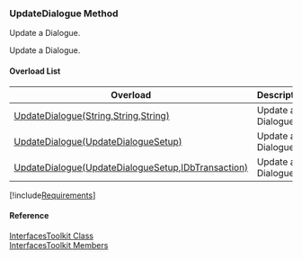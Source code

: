 ﻿### UpdateDialogue Method

Update a Dialogue.

Update a Dialogue.

#### Overload List

| Overload | Description |
| --- | --- |
| [UpdateDialogue(String,String,String)](FChoice.Toolkits.Clarify~FChoice.Toolkits.Clarify.Interfaces.InterfacesToolkit~UpdateDialogue(String,String,String).md) | Update a Dialogue.   |
| [UpdateDialogue(UpdateDialogueSetup)](FChoice.Toolkits.Clarify~FChoice.Toolkits.Clarify.Interfaces.InterfacesToolkit~UpdateDialogue(UpdateDialogueSetup).md) | Update a Dialogue.   |
| [UpdateDialogue(UpdateDialogueSetup,IDbTransaction)](FChoice.Toolkits.Clarify~FChoice.Toolkits.Clarify.Interfaces.InterfacesToolkit~UpdateDialogue(UpdateDialogueSetup,IDbTransaction).md) | Update a Dialogue.   |

[!include[Requirements](../partials/requirements.md)]



#### Reference

[InterfacesToolkit Class](FChoice.Toolkits.Clarify~FChoice.Toolkits.Clarify.Interfaces.InterfacesToolkit.md)  
[InterfacesToolkit Members](FChoice.Toolkits.Clarify~FChoice.Toolkits.Clarify.Interfaces.InterfacesToolkit_members.md)